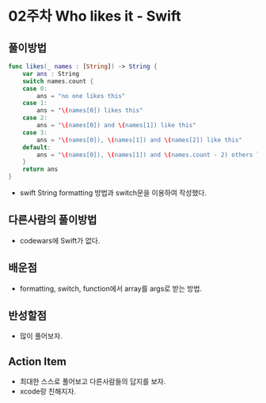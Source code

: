 # 02주차 Who likes it - Swift

## 풀이방법
```swift
func likes(_ names : [String]) -> String {
    var ans : String
    switch names.count {
    case 0:
        ans = "no one likes this"
    case 1:
        ans = "\(names[0]) likes this"
    case 2:
        ans = "\(names[0]) and \(names[1]) like this"
    case 3:
        ans = "\(names[0]), \(names[1]) and \(names[2]) like this"
    default:
        ans = "\(names[0]), \(names[1]) and \(names.count - 2) others like this"
    }
    return ans
}
```
* swift String formatting 방법과 switch문을 이용하여 작성했다.

## 다른사람의 풀이방법
 * codewars에 Swift가 없다.

## 배운점
* formatting, switch, function에서 array를 args로 받는 방법.

## 반성할점
* 많이 풀어보자.

## Action Item
* 최대한 스스로 풀어보고 다른사람들의 답지를 보자.
* xcode랑 친해지자.